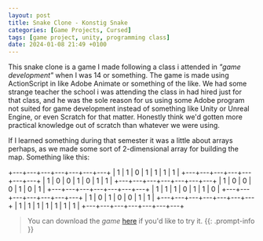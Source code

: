 ```yaml
---
layout: post
title: Snake Clone - Konstig Snake
categories: [Game Projects, Cursed]
tags: [game project, unity, programming class]
date: 2024-01-08 21:49 +0100
---
```

This snake clone is a game I made following a class i attended in _"game development"_ when I was 14 or something. The game is made using ActionScript in like Adobe Animate or something of the like. We had some strange teacher the school i was attending the class in had hired just for that class, and he was the sole reason for us using some Adobe program not suited for game development instead of something like Unity or Unreal Engine, or even Scratch for that matter. Honestly think we'd gotten more practical knowledge out of scratch than whatever we were using.

If I learned something during that semester it was a little about arrays perhaps, as we made some sort of 2-dimensional array for building the map. Something like this:

+---+---+---+---+---+---+---+
| 1 | 1 | 0 | 1 | 1 | 1 | 1 |
+---+---+---+---+---+---+---+
| 1 | 0 | 0 | 1 | 0 | 1 | 1 |
+---+---+---+---+---+---+---+
| 1 | 0 | 0 | 0 | 1 | 0 | 1 |
+---+---+---+---+---+---+---+
| 1 | 1 | 1 | 0 | 1 | 1 | 0 |
+---+---+---+---+---+---+---+
| 1 | 0 | 1 | 0 | 0 | 1 | 1 |
+---+---+---+---+---+---+---+
| 1 | 1 | 1 | 1 | 1 | 1 | 1 |
+---+---+---+---+---+---+---+

> You can download the _game_ [here](https://www.dropbox.com/scl/fi/dc2sb4h6npy8o4urtmui2/Snake-Clone.zip?rlkey=s6jpnazurxy4k2bew8qffk0ua&dl=1) if you'd like to try it.
{{: .prompt-info }}
